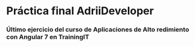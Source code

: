 # Práctica final AdriiDeveloper

### Último ejercicio del curso de Aplicaciones de Alto redimiento con Angular 7 en TrainingIT
